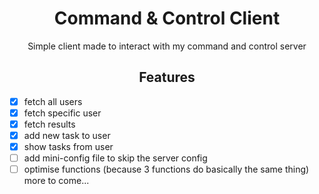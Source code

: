 <h1 align=center>Command & Control Client</h1>
<p align=center>Simple client made to interact with my command and control server</p>

<h2 align=center>Features</h2>

- [X] fetch all users 
- [X] fetch specific user
- [X] fetch results
- [X] add new task to user
- [X] show tasks from user
- [ ] add mini-config file to skip the server config
- [ ] optimise functions (because 3 functions do basically the same thing)
more to come...
